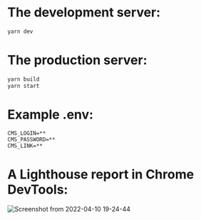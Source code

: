 # The development server:

```bash
yarn dev
```

# The production server:

```bash
yarn build 
yarn start
```

# Example .env:
```env
CMS_LOGIN=**
CMS_PASSWORD=**  
CMS_LINK=**
```

# A Lighthouse report in Chrome DevTools:
![Screenshot from 2022-04-10 19-24-44](https://user-images.githubusercontent.com/54915289/162631707-04dec505-0bc5-4c37-bf34-c9236e37e1c8.png)


